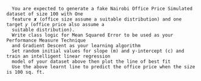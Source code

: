       You are expected to generate a fake Nairobi Office Price Simulated dataset of size 100 with One
      feature 𝒙 (office size assume a suitable distribution) and one target 𝑦 (office price also assume a
      suitable distribution).
      Write class logic for Mean Squared Error to be used as your Performance Measure Technique
      and Gradient Descent as your learning algorithm
      Set random initial values for slope (m) and y-intercept (c) and train an intelligent linear regression
      model of your dataset above then plot the line of best fit
      Use the above learnt line to predict the office price when the size is 100 sq. ft.
